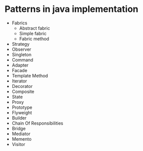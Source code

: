 # Patterns in java implementation

- Fabrics
  - Abstract fabric
  - Simple fabric
  - Fabric method
- Strategy
- Observer
- Singleton
- Command
- Adapter
- Facade
- Template Method
- Iterator
- Decorator
- Composite
- State
- Proxy
- Prototype
- Flyweight
- Builder
- Chain Of Responsibilities 
- Bridge
- Mediator
- Memento
- Visitor
